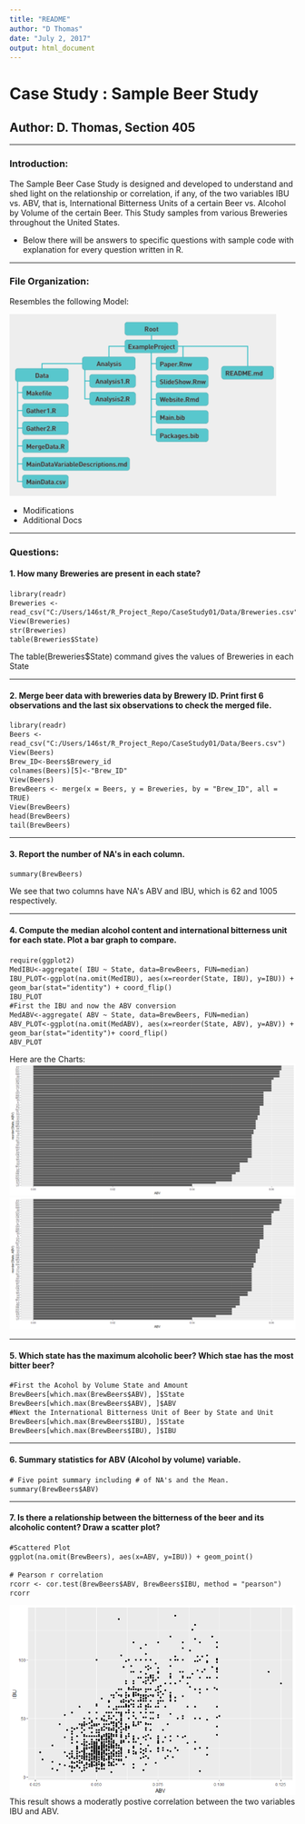 ```yaml
---
title: "README"
author: "D Thomas"
date: "July 2, 2017"
output: html_document
---
```

# Case Study : Sample Beer Study

## Author: D. Thomas, Section 405

***
### Introduction:

The Sample Beer Case Study is designed and developed to understand and shed light on the relationship or correlation, if any, of the two variables IBU vs. ABV, that is, International Bitterness Units of a certain Beer vs. Alcohol by Volume of the certain Beer. This Study samples from various Breweries throughout the United States. 

* Below there will be answers to specific questions with sample code with explanation for every question written in R.

***

### File Organization:

Resembles the following Model:

![](https://github.com/WindDAnalytics/CaseStudy01/blob/master/FileOrganization.png)


* Modifications
* Additional Docs

***
### Questions:

#### 1. How many Breweries are  present in each state?

```{r echo=FALSE}
library(readr)
Breweries <- read_csv("C:/Users/146st/R_Project_Repo/CaseStudy01/Data/Breweries.csv")
View(Breweries)
str(Breweries)
table(Breweries$State)  

```

The table(Breweries$State) command gives the values of Breweries in each State

***

#### 2. Merge beer data with breweries data by Brewery ID. Print first 6 observations and the last six observations to check the merged file.

```{r echo=FALSE}
library(readr)
Beers <- read_csv("C:/Users/146st/R_Project_Repo/CaseStudy01/Data/Beers.csv")
View(Beers)
Brew_ID<-Beers$Brewery_id
colnames(Beers)[5]<-"Brew_ID"
View(Beers)
BrewBeers <- merge(x = Beers, y = Breweries, by = "Brew_ID", all = TRUE)
View(BrewBeers)
head(BrewBeers)
tail(BrewBeers)
```

***

#### 3. Report the number of NA's in each column.

```{r echo=FALSE}
summary(BrewBeers)
```
We see that two columns have NA's ABV and IBU, which is 62 and 1005 respectively.

***

#### 4. Compute the median alcohol content and international bitterness unit for each state. Plot a bar graph to compare.

```{r echo=FALSE}
require(ggplot2)
MedIBU<-aggregate( IBU ~ State, data=BrewBeers, FUN=median)
IBU_PLOT<-ggplot(na.omit(MedIBU), aes(x=reorder(State, IBU), y=IBU)) + geom_bar(stat="identity") + coord_flip()
IBU_PLOT
#First the IBU and now the ABV conversion
MedABV<-aggregate( ABV ~ State, data=BrewBeers, FUN=median)
ABV_PLOT<-ggplot(na.omit(MedABV), aes(x=reorder(State, ABV), y=ABV)) + geom_bar(stat="identity")+ coord_flip()
ABV_PLOT
```
Here are the Charts:
![](https://github.com/WindDAnalytics/CaseStudy01/blob/master/abvplot.png)
![](https://github.com/WindDAnalytics/CaseStudy01/blob/master/abvplot.png)
<insert><insert>

***

#### 5. Which state has the maximum alcoholic beer? Which stae has the most bitter beer?

```{r echo=FALSE}
#First the Acohol by Volume State and Amount
BrewBeers[which.max(BrewBeers$ABV), ]$State
BrewBeers[which.max(BrewBeers$ABV), ]$ABV
#Next the International Bitterness Unit of Beer by State and Unit
BrewBeers[which.max(BrewBeers$IBU), ]$State
BrewBeers[which.max(BrewBeers$IBU), ]$IBU
```

***

#### 6. Summary statistics for ABV (Alcohol by volume) variable.
```{r echo=FALSE}
# Five point summary including # of NA's and the Mean.
summary(BrewBeers$ABV)

```

***

#### 7. Is there a relationship between the bitterness of the beer and its alcoholic content? Draw a scatter plot?
```{r echo=FALSE}
#Scattered Plot
ggplot(na.omit(BrewBeers), aes(x=ABV, y=IBU)) + geom_point()

# Pearson r correlation 
rcorr <- cor.test(BrewBeers$ABV, BrewBeers$IBU, method = "pearson")
rcorr
```
![](https://github.com/WindDAnalytics/CaseStudy01/blob/master/scatterplotabv.ibu.png)
This result shows a moderatly postive correlation between the two variables IBU and ABV.
